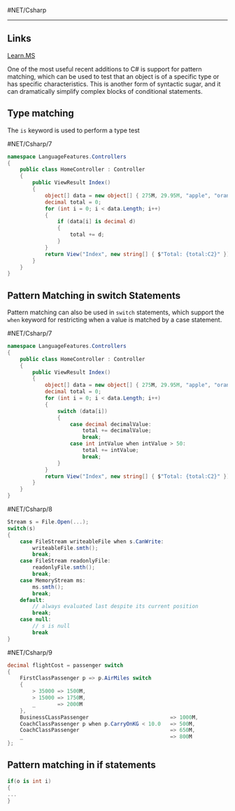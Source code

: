 #NET/Csharp 

---

## Links

[Learn.MS](https://learn.microsoft.com/en-us/dotnet/csharp/fundamentals/functional/pattern-matching)

One of the most useful recent additions to C# is support for pattern matching, which can be used to test that an object is of a specific type or has specific characteristics. This is another form of syntactic sugar, and it can dramatically simplify complex blocks of conditional statements.

## Type matching

The `is` keyword is used to perform a type test

#NET/Csharp/7
```cs
namespace LanguageFeatures.Controllers 
{
	public class HomeController : Controller 
	{
		public ViewResult Index() 
		{
			object[] data = new object[] { 275M, 29.95M, "apple", "orange", 100, 10 };
			decimal total = 0;
			for (int i = 0; i < data.Length; i++) 
			{
				if (data[i] is decimal d) 
				{
					total += d;
				}
			}
			return View("Index", new string[] { $"Total: {total:C2}" });
		}
	}
}
```

## Pattern Matching in switch Statements

Pattern matching can also be used in `switch` statements, which support the `when` keyword for restricting when a value is matched by a case statement.

#NET/Csharp/7
```cs
namespace LanguageFeatures.Controllers 
{
	public class HomeController : Controller 
	{
		public ViewResult Index() 
		{
			object[] data = new object[] { 275M, 29.95M, "apple", "orange", 100, 10 };
			decimal total = 0;
			for (int i = 0; i < data.Length; i++) 
			{
				switch (data[i]) 
				{
					case decimal decimalValue:
						total += decimalValue;
						break;
					case int intValue when intValue > 50:
						total += intValue;
						break;
				}
			}
			return View("Index", new string[] { $"Total: {total:C2}" });
		}
	}
}
```

#NET/Csharp/8
```cs
Stream s = File.Open(...);
switch(s)
{
	case FileStream writeableFile when s.CanWrite:
		writeableFile.smth();
		break;
	case FileStream readonlyFile:
		readonlyFile.smth();
		break;
	case MemoryStream ms:
		ms.smth();
		break;
	default:
		// always evaluated last despite its current position
		break;
	case null:
		// s is null
		break
}
```

#NET/Csharp/9
```cs
decimal flightCost = passenger switch
{
	FirstClassPassenger p => p.AirMiles switch
	{
		> 35000 => 1500M,
		> 15000 => 1750M,
		_		=> 2000M
	},
	BusinessCLassPassenger						  	=> 1000M,
	CoachClassPassenger p when p.CarryOnKG < 10.0	=> 500M,
	CoachClassPassenger								=> 650M,
	_												=> 800M
};
```

## Pattern matching in if statements

```cs
if(o is int i)
{
...
}
```

